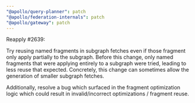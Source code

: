 ```yaml
---
"@apollo/query-planner": patch
"@apollo/federation-internals": patch
"@apollo/gateway": patch
---
```


Reapply #2639:

Try reusing named fragments in subgraph fetches even if those fragment only apply partially to the subgraph. Before this change, only named fragments that were applying entirely to a subgraph were tried, leading to less reuse that expected. Concretely, this change can sometimes allow the generation of smaller subgraph fetches.

Additionally, resolve a bug which surfaced in the fragment optimization logic which could result in invalid/incorrect optimizations / fragment reuse.
  